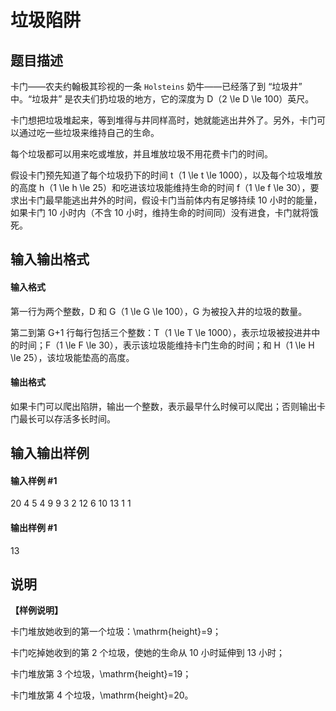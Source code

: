 
# 垃圾陷阱
## 题目描述
卡门――农夫约翰极其珍视的一条 `Holsteins` 奶牛――已经落了到 “垃圾井” 中。“垃圾井” 是农夫们扔垃圾的地方，它的深度为 D（2 \le D \le 100）英尺。

卡门想把垃圾堆起来，等到堆得与井同样高时，她就能逃出井外了。另外，卡门可以通过吃一些垃圾来维持自己的生命。

每个垃圾都可以用来吃或堆放，并且堆放垃圾不用花费卡门的时间。

假设卡门预先知道了每个垃圾扔下的时间 t（1 \le t \le 1000），以及每个垃圾堆放的高度 h（1 \le h \le 25）和吃进该垃圾能维持生命的时间 f（1 \le f \le 30），要求出卡门最早能逃出井外的时间，假设卡门当前体内有足够持续 10 小时的能量，如果卡门 10 小时内（不含 10 小时，维持生命的时间同）没有进食，卡门就将饿死。
## 输入输出格式
#### 输入格式

第一行为两个整数，D 和 G（1 \le G \le 100），G 为被投入井的垃圾的数量。

第二到第 G+1 行每行包括三个整数：T（1 \le T \le 1000），表示垃圾被投进井中的时间；F（1 \le F \le 30），表示该垃圾能维持卡门生命的时间；和 H（1 \le H \le 25），该垃圾能垫高的高度。

#### 输出格式

如果卡门可以爬出陷阱，输出一个整数，表示最早什么时候可以爬出；否则输出卡门最长可以存活多长时间。

## 输入输出样例
#### 输入样例 #1
20 4
5 4 9
9 3 2
12 6 10
13 1 1
#### 输出样例 #1
13
## 说明
**【样例说明】**

卡门堆放她收到的第一个垃圾：\mathrm{height}=9；

卡门吃掉她收到的第 2 个垃圾，使她的生命从 10 小时延伸到 13 小时；

卡门堆放第 3 个垃圾，\mathrm{height}=19；

卡门堆放第 4 个垃圾，\mathrm{height}=20。

